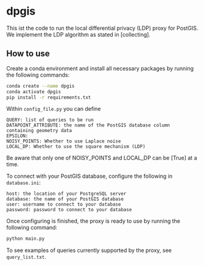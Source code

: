 # dpgis

This ist the code to run the local differential privacy (LDP) proxy for PostGIS. We implement the LDP algorithm as stated in [collecting].

## How to use

Create a conda environment and install all necessary packages by running the following commands:

``` bash
conda create --name dpgis
conda activate dpgis
pip install -r requirements.txt
```

Within `config_file.py` you can define

```
QUERY: list of queries to be run
DATAPOINT_ATTRIBUTE: the name of the PostGIS database column containing geometry data
EPSILON: 
NOISY_POINTS: Whether to use Laplace noise
LOCAL_DP: Whether to use the square mechanism (LDP)
```

Be aware that only one of NOISY_POINTS and LOCAL_DP can be [True] at a time.

To connect with your PostGIS database, configure the following in `database.ini`:

```
host: the location of your PostgreSQL server
database: the name of your PostGIS database
user: username to connect to your database
password: password to connect to your database
```

Once configuring is finished, the proxy is ready to use by running the following command:

``` bash
python main.py
```

To see examples of queries currently supported by the proxy, see `query_list.txt`.